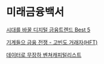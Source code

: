 # 미래금융백서

[시대를 바꿀 디지털 금융트렌드 Best 5](디지털금융트렌드.pdf)

[기계들으 금융 전쟁 - 고빈도 거래자(HFT)](./고빈도거래자.pdf)

[데이터로 무장하 벤쳐캐피털리스트](데이터_벤처캐티털리스트.pdf)
